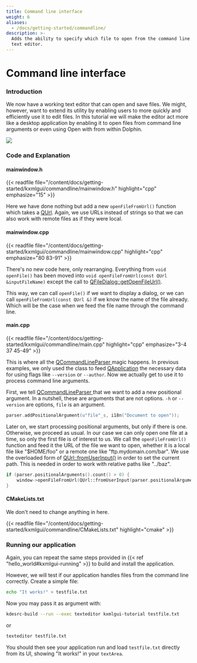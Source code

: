 ```yaml
---
title: Command line interface
weight: 6
aliases:
  - /docs/getting-started/commandline/
description: >-
  Adds the ability to specify which file to open from the command line to our
  text editor.
---
```


# Command line interface

### Introduction

We now have a working text editor that can open and save files. We might, however, want to extend its utility by enabling users to more quickly and efficiently use it to edit files. In this tutorial we will make the editor act more like a desktop application by enabling it to open files from command line arguments or even using Open with from within Dolphin.

![](commandline.webp)

### Code and Explanation

#### mainwindow.h

\{{< readfile file="/content/docs/getting-started/kxmlgui/commandline/mainwindow.h" highlight="cpp" emphasize="15" >\}}

Here we have done nothing but add a new `openFileFromUrl()` function which takes a [QUrl](docs:qtcore;QUrl). Again, we use URLs instead of strings so that we can also work with remote files as if they were local.

#### mainwindow.cpp

\{{< readfile file="/content/docs/getting-started/kxmlgui/commandline/mainwindow.cpp" highlight="cpp" emphasize="80 83-91" >\}}

There's no new code here, only rearranging. Everything from `void openFile()` has been moved into `void openFileFromUrl(const QUrl &inputFileName)` except the call to [QFileDialog::getOpenFileUrl()](docs:qtwidgets;QFileDialog::getOpenFileUrl).

This way, we can call `openFile()` if we want to display a dialog, or we can call `openFileFromUrl(const QUrl &)` if we know the name of the file already. Which will be the case when we feed the file name through the command line.

#### main.cpp

\{{< readfile file="/content/docs/getting-started/kxmlgui/commandline/main.cpp" highlight="cpp" emphasize="3-4 37 45-49" >\}}

This is where all the [QCommandLineParser ](docs:qtcore;QCommandLineParser)magic happens. In previous examples, we only used the class to feed [QApplication](docs:qtwidgets;QApplication) the necessary data for using flags like `--version` or `--author`. Now we actually get to use it to process command line arguments.

First, we tell [QCommandLineParser ](docs:qtcore;QCommandLineParser)that we want to add a new positional argument. In a nutshell, these are arguments that are not options. `-h` or `--version` are options, `file` is an argument.

```c++
parser.addPositionalArgument(u"file"_s, i18n("Document to open"));
```

Later on, we start processing positional arguments, but only if there is one. Otherwise, we proceed as usual. In our case we can only open one file at a time, so only the first file is of interest to us. We call the `openFileFromUrl()` function and feed it the URL of the file we want to open, whether it is a local file like "$HOME/foo" or a remote one like "ftp.mydomain.com/bar". We use the overloaded form of [QUrl::fromUserInput()](docs:qtcore;QUrl::fromUserInput) in order to set the current path. This is needed in order to work with relative paths like "../baz".

```c++
if (parser.positionalArguments().count() > 0) {
    window->openFileFromUrl(QUrl::fromUserInput(parser.positionalArguments().at(0), QDir::currentPath()));
}
```

#### CMakeLists.txt

We don't need to change anything in here.

\{{< readfile file="/content/docs/getting-started/kxmlgui/commandline/CMakeLists.txt" highlight="cmake" >\}}

### Running our application

Again, you can repeat the same steps provided in \{{< ref "hello\_world#kxmlgui-running" >\}} to build and install the application.

However, we will test if our application handles files from the command line correctly. Create a simple file:

```bash
echo "It works!" > testfile.txt
```

Now you may pass it as argument with:

```bash
kdesrc-build --run --exec texteditor kxmlgui-tutorial testfile.txt
```

or

```bash
texteditor testfile.txt
```

You should then see your application run and load `testfile.txt` directly from its UI, showing "It works!" in your `textArea`.
